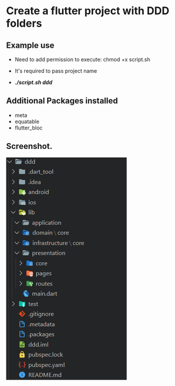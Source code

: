 # Create a flutter project with DDD folders

## Example use

* Need to add permission to execute: chmod +x script.sh

* It's required to pass project name

* 	 ***./script.sh ddd***

## Additional Packages  installed

* meta
* equatable
* flutter_bloc

## Screenshot.
![](screenshot.png)